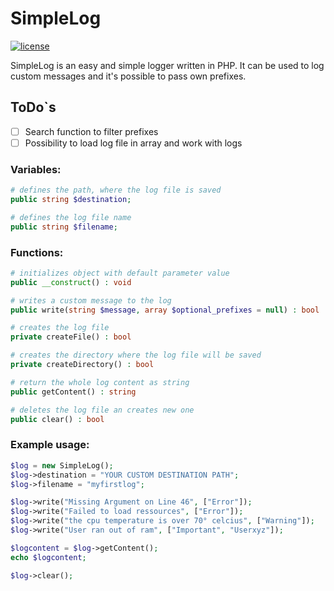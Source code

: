 # SimpleLog

[![license](https://img.shields.io/badge/License-MIT-yellow.svg)](https://github.com/noahshz/SimpleLog/blob/main/LICENSE)

SimpleLog is an easy and simple logger written in PHP. It can be used to log custom messages and it's possible to pass own prefixes.

## ToDo`s

- [ ] Search function to filter prefixes
- [ ] Possibility to load log file in array and work with logs

### Variables:

```php
# defines the path, where the log file is saved
public string $destination;

# defines the log file name
public string $filename;
```

### Functions:

```php
# initializes object with default parameter value
public __construct() : void
```

```php
# writes a custom message to the log
public write(string $message, array $optional_prefixes = null) : bool
```

```php
# creates the log file
private createFile() : bool
```

```php
# creates the directory where the log file will be saved
private createDirectory() : bool
```

```php
# return the whole log content as string
public getContent() : string
```

```php
# deletes the log file an creates new one
public clear() : bool
```

### Example usage:

```php
$log = new SimpleLog();
$log->destination = "YOUR CUSTOM DESTINATION PATH";
$log->filename = "myfirstlog";

$log->write("Missing Argument on Line 46", ["Error"]);
$log->write("Failed to load ressources", ["Error"]);
$log->write("the cpu temperature is over 70° celcius", ["Warning"]);
$log->write("User ran out of ram", ["Important", "Userxyz"]);

$logcontent = $log->getContent();
echo $logcontent;

$log->clear();

```
